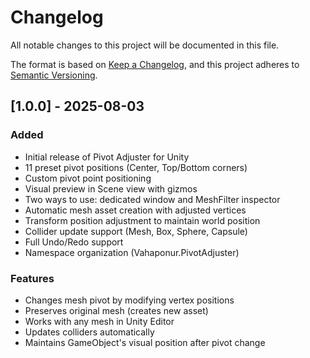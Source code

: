 # Changelog

All notable changes to this project will be documented in this file.

The format is based on [Keep a Changelog](https://keepachangelog.com/en/1.0.0/),
and this project adheres to [Semantic Versioning](https://semver.org/spec/v2.0.0.html).

## [1.0.0] - 2025-08-03

### Added
- Initial release of Pivot Adjuster for Unity
- 11 preset pivot positions (Center, Top/Bottom corners)
- Custom pivot point positioning
- Visual preview in Scene view with gizmos
- Two ways to use: dedicated window and MeshFilter inspector
- Automatic mesh asset creation with adjusted vertices
- Transform position adjustment to maintain world position
- Collider update support (Mesh, Box, Sphere, Capsule)
- Full Undo/Redo support
- Namespace organization (Vahaponur.PivotAdjuster)

### Features
- Changes mesh pivot by modifying vertex positions
- Preserves original mesh (creates new asset)
- Works with any mesh in Unity Editor
- Updates colliders automatically
- Maintains GameObject's visual position after pivot change